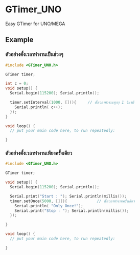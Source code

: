 # GTimer_UNO
 Easy GTimer for UNO/MEGA

## Example
### ตัวอย่างตั้งเวลาทำงานเป็นช่วงๆ

```cpp
#include <GTimer_UNO.h>

GTimer timer;

int c = 0;
void setup() {
  Serial.begin(115200); Serial.println();

  timer.setInterval(1000, [](){		// ตั้งเวลาทำงานทุกๆ 1 วินาที
    Serial.println( c++);
  });
}

void loop() {
  // put your main code here, to run repeatedly:

}
```

### ตัวอย่างตั้งเวลาทำงานเพียงครั้งเดียว

```cpp
#include <GTimer_UNO.h>

GTimer timer;

void setup() {
  Serial.begin(115200); Serial.println();

  Serial.print("Start : "); Serial.println(millis());
  timer.setOnce(5000, [](){             // ตั้งเวลาทำงานครั้งเดียว
    Serial.println( "Only Once!");
    Serial.print("Stop : "); Serial.println(millis());
  });

}

void loop() {
  // put your main code here, to run repeatedly:

}
```
